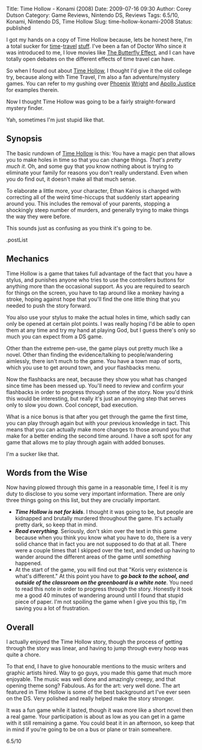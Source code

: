Title: Time Hollow - Konami (2008)
Date: 2009-07-16 09:30
Author: Corey Dutson
Category: Game Reviews, Nintendo DS, Reviews
Tags: 6.5/10, Konami, Nintendo DS, Time Hollow
Slug: time-hollow-konami-2008
Status: published

I got my hands on a copy of Time Hollow because, lets be honest here,
I'm a total sucker for
[time]({filename}the-quantum-archangel-january-2001.md "Corey Dutson: Doctor Who - The Quantum Archangel")-[travel]({filename}the-last-dodo-july-2007.md "Corey Dutson: Doctor Who - The Last Dodo")
[stuff](http://www.bbc.co.uk/doctorwho/ "Doctor Who"). I've been a fan
of Doctor Who since it was introduced to me, I love movies like [The
Butterfly
Effect](http://www.imdb.com/title/tt0289879/ "IMDB: The Butterfly Effect"),
and I can have totally open debates on the different effects of time
travel can have.

So when I found out about [Time
Hollow](http://en.wikipedia.org/wiki/Time_Hollow "Wikipedia: Time Hollow"),
I thought I'd give it the old college try, because along with Time
Travel, I'm also a fan adventure/mystery games. You can refer to my
gushing over
[Phoenix]({filename}phoenix-wright-ace-attorney.md "Corey Dutson: Phoenix Wright - Ace Attorney")
[Wright]({filename}phoenix-wright-justice-for-all-capcom-2007.md "Corey Dutson: Phoenix Wright - Justice for All")
and [Apollo
Justice]({filename}apollo-justice-ace-attorney-capcom-2007.md "Corey Dutson: Apollo Justice: Ace Attorney")
for examples therein.

Now I thought Time Hollow was going to be a fairly straight-forward
mystery finder.

Yah, sometimes I'm just stupid like that.

<!-- PELICAN_END_SUMMARY -->

Synopsis
--------

The basic rundown of [Time
Hollow](http://en.wikipedia.org/wiki/Time_Hollow "Wikipedia: Time Hollow")
is this: You have a magic pen that allows you to make holes in time so
that you can change things. *That's pretty much it*. Oh, and some guy
that you know nothing about is trying to eliminate your family for
reasons you don't really understand. Even when you do find out, it
doesn't make all that much sense.

To elaborate a little more, your character, Ethan Kairos is charged with
correcting all of the weird time-hiccups that suddenly start appearing
around you. This includes the removal of your parents, stopping a
shockingly steep number of murders, and generally trying to make things
the way they were before.

This sounds just as confusing as you think it's going to be.

.postList

Mechanics
---------

Time Hollow is a game that takes full advantage of the fact that you
have a stylus, and punishes anyone who tries to use the controllers
buttons for anything more than the occasional support. As you are
required to search for things on the screen, you have to tap around like
a monkey having a stroke, hoping against hope that you'll find the one
little thing that you needed to push the story forward.

You also use your stylus to make the actual holes in time, which sadly
can only be opened at certain plot points. I was really hoping I'd be
able to open them at any time and try my hand at playing God, but I
guess there's only so much you can expect from a DS game.

Other than the extreme pen-use, the game plays out pretty much like a
novel. Other than finding the evidence/talking to people/wandering
aimlessly, there isn't much to the game. You have a town map of sorts,
which you use to get around town, and your flashbacks menu.

Now the flashbacks are neat, because they show you what has changed
since time has been messed up. You'll need to review and confirm your
flashbacks in order to progress through some of the story. Now you'd
think this would be interesting, but really it's just an annoying step
that serves only to slow you down. Cool concept, bad execution.

What is a nice bonus is that after you get through the game the first
time, you can play through again but with your previous knowledge in
tact. This means that you can actually make more changes to those around
you that make for a better ending the second time around. I have a soft
spot for any game that allows me to play through again with added
bonuses.

I'm a sucker like that.

Words from the Wise
-------------------

Now having plowed through this game in a reasonable time, I feel it is
my duty to disclose to you some very important information. There are
only three things going on this list, but they are crucially important.

-   ***Time Hollow is not for kids***. I thought it was going to be, but
    people are kidnapped and brutally murdered throughout the game. It's
    actually pretty dark, so keep that in mind.
-   ***Read everything***. Seriously, don't skim over the text in this
    game because when you think you know what you have to do, there is a
    very solid chance that in fact you are not supposed to do that
    at all. There were a couple times that I skipped over the text, and
    ended up having to wander around the different areas of the game
    until *something* happened.
-   At the start of the game, you will find out that "Koris very
    existence is what's different." At this point you have to ***go back
    to the school, and outside of the classroom on the greenboard is a
    white note***. You need to read this note in order to progress
    through the story. Honestly it took me a good 40 minutes of
    wandering around until I found that stupid piece of paper. I'm not
    spoiling the game when I give you this tip, I'm saving you a lot
    of frustration.

Overall
-------

I actually enjoyed the Time Hollow story, though the process of getting
through the story was linear, and having to jump through every hoop was
quite a chore.

To that end, I have to give honourable mentions to the music writers and
graphic artists hired. Way to go guys, you made this game that much more
enjoyable. The music was well done and amazingly creepy, and that
opening theme song? Fabulous. As for the art: very well done. The art
featured in Time Hollow is some of the best background art I've ever
seen on the DS. Very polished and really helped make the story stronger.

It was a fun game while it lasted, though it was more like a short novel
then a real game. Your participation is about as low as you can get in a
game with it still remaining a game. You could beat it in an afternoon,
so keep that in mind if you're going to be on a bus or plane or train
somewhere.

6.5/10
